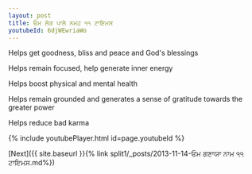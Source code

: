 ```yaml
---
layout: post
title: ਓਮ ਲੋਕ ਪਾਲੇ ਨਮਹ ੧੧ ਟਾਇਮਸ
youtubeId: 6djWEwriaWo
---
```

 
 
Helps get goodness, bliss and peace and God's blessings
 
Helps remain focused, help generate inner energy 
 
Helps boost physical and mental health 
 
Helps remain grounded and generates a sense of gratitude towards the greater power 
 
Helps reduce bad karma
 
 
 
 


{% include youtubePlayer.html id=page.youtubeId %}
 
[Next]({{ site.baseurl }}{% link  split1/_posts/2013-11-14-ਓਮ ਗਣਾਯਾ ਨਾਮ  ੧੧ ਟਾਇਮਸ.md%})
 
